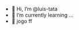 - 👋 Hi, I’m @luis-tata
- 👋 I’m currently learning ...
- 👋 jogo ff

<!---
luis-tata/luis-tata is a ✨ special ✨ repository because its `README.md` (this file) appears on your GitHub profile.
You can click the Preview link to take a look at your changes.
--->
